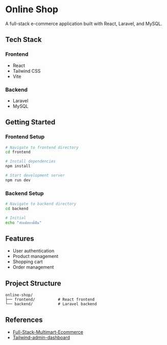 # Online Shop

A full-stack e-commerce application built with React, Laravel, and MySQL.

## Tech Stack

### Frontend
- React
- Tailwind CSS
- Vite

### Backend
- Laravel
- MySQL

## Getting Started

### Frontend Setup
```bash
# Navigate to frontend directory
cd frontend

# Install dependencies
npm install

# Start development server
npm run dev
```

### Backend Setup
```bash
# Navigate to backend directory
cd backend

# Initial
echo "ทักเฟสหาพี่ฟีน"
```

## Features
- User authentication
- Product management
- Shopping cart
- Order management

## Project Structure
```
online-shop/
├── frontend/          # React frontend
└── backend/           # Laravel backend
```

## References
- [Full-Stack-Multimart-Ecommerce](https://github.com/mahadi-opu/Full-Stack-Multimart-Ecommerce/tree/main)
- [Tailwind-admin-dashboard](https://github.com/TailAdmin/free-react-tailwind-admin-dashboard.git)